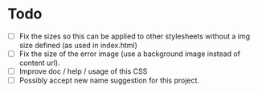 # Todo

- [ ] Fix the sizes so this can be applied to other stylesheets without a img size defined (as used in index.html)
- [ ] Fix the size of the error image (use a background image instead of content url). 
- [ ] Improve doc / help / usage of this CSS
- [ ] Possibly accept new name suggestion for this project. 
